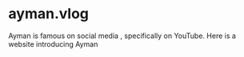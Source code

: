 # ayman.vlog
Ayman is famous on social media , specifically on YouTube. Here is a website introducing Ayman
